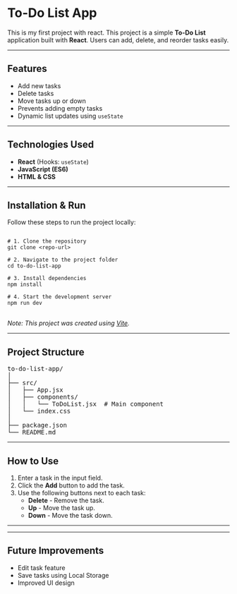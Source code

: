 <h1>To-Do List App</h1>

<p>This is my first project with react. This project is a simple <strong>To-Do List</strong> application built with <strong>React</strong>. Users can add, delete, and reorder tasks easily.</p>

<hr>

<h2> Features</h2>
<ul>
  <li>Add new tasks</li>
  <li>Delete tasks</li>
  <li>Move tasks up or down</li>
  <li>Prevents adding empty tasks</li>
  <li>Dynamic list updates using <code>useState</code></li>
</ul>

<hr>

<h2> Technologies Used</h2>
<ul>
  <li><strong>React</strong> (Hooks: <code>useState</code>)</li>
  <li><strong>JavaScript (ES6)</strong></li>
  <li><strong>HTML & CSS</strong></li>
</ul>

<hr>

<h2>Installation & Run</h2>
<p>Follow these steps to run the project locally:</p>

<pre>
<code>
# 1. Clone the repository
git clone &lt;repo-url&gt;

# 2. Navigate to the project folder
cd to-do-list-app

# 3. Install dependencies
npm install

# 4. Start the development server
npm run dev
</code>
</pre>

<p><em>Note: This project was created using <a href="https://vitejs.dev/">Vite</a>.</em></p>

<hr>

<h2> Project Structure</h2>
<pre>
to-do-list-app/
│
├── src/
│   ├── App.jsx
│   ├── components/
│   │   └── ToDoList.jsx  # Main component
│   └── index.css
│
├── package.json
└── README.md
</pre>

<hr>

<h2> How to Use</h2>
<ol>
  <li>Enter a task in the input field.</li>
  <li>Click the <strong>Add</strong> button to add the task.</li>
  <li>Use the following buttons next to each task:
    <ul>
      <li><strong>Delete</strong> - Remove the task.</li>
      <li><strong>Up</strong> - Move the task up.</li>
      <li><strong>Down</strong> - Move the task down.</li>
    </ul>
  </li>
</ol>

<hr>
<!--
<h2> Screenshot</h2>
<p></p>
-->

<hr>

<h2>Future Improvements</h2>
<ul>
  <li>Edit task feature</li>
  <li>Save tasks using Local Storage</li>
  <li>Improved UI design</li>
</ul>
